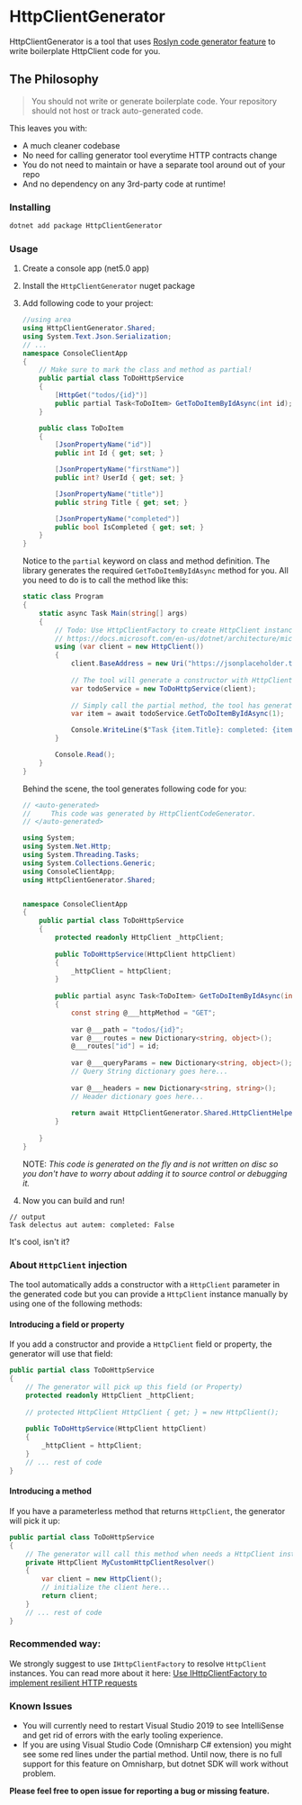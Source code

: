 # HttpClientGenerator
HttpClientGenerator is a tool that uses [Roslyn code generator feature](https://devblogs.microsoft.com/dotnet/introducing-c-source-generators/) to write boilerplate HttpClient code for you.

## The Philosophy
> You should not write or generate boilerplate code. Your repository should not host or track auto-generated code.

This leaves you with:
* A much cleaner codebase
* No need for calling generator tool everytime HTTP contracts change
* You do not need to maintain or have a separate tool around out of your repo
* And no dependency on any 3rd-party code at runtime!

### Installing
```sh
dotnet add package HttpClientGenerator
```

### Usage
1. Create a console app (net5.0 app)
2. Install the `HttpClientGenerator` nuget package
3. Add following code to your project:
    ```csharp
    //using area
    using HttpClientGenerator.Shared;
    using System.Text.Json.Serialization;
    // ...
    namespace ConsoleClientApp
    {
        // Make sure to mark the class and method as partial!
        public partial class ToDoHttpService
        {
            [HttpGet("todos/{id}")]
            public partial Task<ToDoItem> GetToDoItemByIdAsync(int id);    
        }

        public class ToDoItem
        {
            [JsonPropertyName("id")]
            public int Id { get; set; }

            [JsonPropertyName("firstName")]
            public int? UserId { get; set; }

            [JsonPropertyName("title")]
            public string Title { get; set; }

            [JsonPropertyName("completed")]
            public bool IsCompleted { get; set; }
        }
    }
    ```
    Notice to the `partial` keyword on class and method definition. The library generates the required `GetToDoItemByIdAsync` method for you. All you need to do is to call the method like this:
    ```csharp
    static class Program
    {
        static async Task Main(string[] args)
        {
            // Todo: Use HttpClientFactory to create HttpClient instance. Read more at: 
            // https://docs.microsoft.com/en-us/dotnet/architecture/microservices/implement-resilient-applications/use-httpclientfactory-to-implement-resilient-http-requests
            using (var client = new HttpClient())
            {
                client.BaseAddress = new Uri("https://jsonplaceholder.typicode.com");
            
                // The tool will generate a constructor with HttpClient argument for you
                var todoService = new ToDoHttpService(client);
            
                // Simply call the partial method, the tool has generated the required code for you
                var item = await todoService.GetToDoItemByIdAsync(1);

                Console.WriteLine($"Task {item.Title}: completed: {item.IsCompleted}");
            }

            Console.Read();
        }
    }
    ```

    Behind the scene, the tool generates following code for you:
    ```csharp
    // <auto-generated>
    //     This code was generated by HttpClientCodeGenerator.
    // </auto-generated>

    using System;
    using System.Net.Http;
    using System.Threading.Tasks;
    using System.Collections.Generic;
    using ConsoleClientApp;
    using HttpClientGenerator.Shared;


    namespace ConsoleClientApp
    {
        public partial class ToDoHttpService
        {
            protected readonly HttpClient _httpClient;
        
            public ToDoHttpService(HttpClient httpClient)
            {
                _httpClient = httpClient;
            }
        
            public partial async Task<ToDoItem> GetToDoItemByIdAsync(int id)
            {
                const string @___httpMethod = "GET";
            
                var @___path = "todos/{id}";
                var @___routes = new Dictionary<string, object>();
                @___routes["id"] = id;
            
                var @___queryParams = new Dictionary<string, object>();
                // Query String dictionary goes here...
            
                var @___headers = new Dictionary<string, string>();
                // Header dictionary goes here...
            
                return await HttpClientGenerator.Shared.HttpClientHelper.SendAsync<ToDoItem>(_httpClient, @___httpMethod, @___path, @___headers, @___routes, @___queryParams);
            }
        
        }
    }

    ```
    NOTE: *This code is generated on the fly and is not written on disc so you don't have to worry about adding it to source control or debugging it.*

4. Now you can build and run!

```
// output
Task delectus aut autem: completed: False
```

It's cool, isn't it?

### About `HttpClient` injection

The tool automatically adds a constructor with a `HttpClient` parameter in the generated code but you can provide
a `HttpClient` instance manually by using one of the following methods:

#### Introducing a field or property

If you add a constructor and provide a `HttpClient` field or property, the generator will use that field:

```csharp
public partial class ToDoHttpService
{
    // The generator will pick up this field (or Property)
    protected readonly HttpClient _httpClient;
    
    // protected HttpClient HttpClient { get; } = new HttpClient();
        
    public ToDoHttpService(HttpClient httpClient)
    {
        _httpClient = httpClient;
    }
    // ... rest of code
}
```

#### Introducing a method

If you have a parameterless method that returns `HttpClient`, the generator will pick it up:

```csharp
public partial class ToDoHttpService
{
    // The generator will call this method when needs a HttpClient instance
    private HttpClient MyCustomHttpClientResolver()
    {
        var client = new HttpClient();
        // initialize the client here...
        return client;
    }
    // ... rest of code
}
```

### Recommended way:
We strongly suggest to use `IHttpClientFactory` to resolve `HttpClient` instances. You can read more about it here: [Use IHttpClientFactory to implement resilient HTTP requests](https://docs.microsoft.com/en-us/dotnet/architecture/microservices/implement-resilient-applications/use-httpclientfactory-to-implement-resilient-http-requests)

### Known Issues
* You will currently need to restart Visual Studio 2019 to see IntelliSense and get rid of errors with the early tooling experience.
* If you are using Visual Studio Code (Omnisharp C# extension) you might see some red lines under the partial method.
Until now, there is no full support for this feature on Omnisharp, but dotnet SDK will work without problem.

**Please feel free to open issue for reporting a bug or missing feature.**